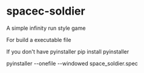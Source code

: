# spacec-soldier
 A simple infinity run style game

 For build a executable file

 If you don't have pyinstaller
 pip install pyinstaller

 
 pyinstaller --onefile --windowed space_soldier.spec
